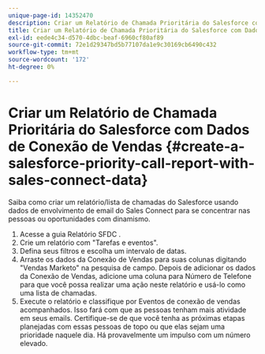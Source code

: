 ```yaml
---
unique-page-id: 14352470
description: Criar um Relatório de Chamada Prioritária do Salesforce com Dados do Connect de Vendas - Documentos da Marketo - Documentação do produto
title: Criar um Relatório de Chamada Prioritária do Salesforce com Dados de Conexão de Vendas
exl-id: eede4c34-d570-4dbc-beaf-6960cf80af89
source-git-commit: 72e1d29347bd5b77107da1e9c30169cb6490c432
workflow-type: tm+mt
source-wordcount: '172'
ht-degree: 0%

---
```


# Criar um Relatório de Chamada Prioritária do Salesforce com Dados de Conexão de Vendas {#create-a-salesforce-priority-call-report-with-sales-connect-data}

Saiba como criar um relatório/lista de chamadas do Salesforce usando dados de envolvimento de email do Sales Connect para se concentrar nas pessoas ou oportunidades com dinamismo.

1. Acesse a guia Relatório SFDC .
1. Crie um relatório com &quot;Tarefas e eventos&quot;.
1. Defina seus filtros e escolha um intervalo de datas.
1. Arraste os dados da Conexão de Vendas para suas colunas digitando &quot;Vendas Marketo&quot; na pesquisa de campo. Depois de adicionar os dados da Conexão de Vendas, adicione uma coluna para Número de Telefone para que você possa realizar uma ação neste relatório e usá-lo como uma lista de chamadas.
1. Execute o relatório e classifique por Eventos de conexão de vendas acompanhados. Isso fará com que as pessoas tenham mais atividade em seus emails. Certifique-se de que você tenha as próximas etapas planejadas com essas pessoas de topo ou que elas sejam uma prioridade naquele dia. Há provavelmente um impulso com um número elevado.
